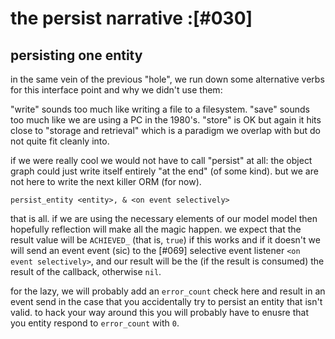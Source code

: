 # the persist narrative :[#030]


## persisting one entity

in the same vein of the previous "hole", we run down some alternative
verbs for this interface point and why we didn't use them:

"write" sounds too much like writing a file to a filesystem. "save"
sounds too much like we are using a PC in the 1980's. "store" is OK but
again it hits close to "storage and retrieval" which is a paradigm we
overlap with but do not quite fit cleanly into.

if we were really cool we would not have to call "persist" at all: the
object graph could just write itself entirely "at the end" (of some
kind). but we are not here to write the next killer ORM (for now).


    persist_entity <entity>, & <on event selectively>


that is all. if we are using the necessary elements of our model model
then hopefully reflection will make all the magic happen. we expect that
the result value will be `ACHIEVED_` (that is, `true`) if this works and
if it doesn't we will send an event event (sic) to the [#069] selective
event listener `<on event selectively>`, and our result will be the
(if the result is consumed) the result of the callback, otherwise `nil`.

for the lazy, we will probably add an `error_count` check here and
result in an event send in the case that you accidentally try to
persist an entity that isn't valid. to hack your way around this you
will probably have to enusre that you entity respond to `error_count`
with `0`.
